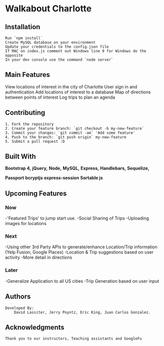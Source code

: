 
# Walkabout Charlotte

## Installation
    Run `npm install`
    Create MySQL database on your environment
    Update your credentials to the config.json file
    If MAC on index.js comment out Windows line 9 for Windows do the opposite
    In your dev console use the command `node server`

## Main Features
View locations of interest in the city of Charlotte
User sign in and authentication
Add locations of interest to a database
Map of directions between points of interest
Log trips to plan an agenda

## Contributing
    1. Fork the repository
    2. Create your feature branch: `git checkout -b my-new-feature`
    3. Commit your changes: `git commit -am` 'Add some feature'
    4. Push to the branch: `git push origin` my-new-feature
    5. Submit a pull request :D

## Built With
**Bootstrap 4,**
**jQuery,**
**Node,**
**MySQL,**
**Express,**
**Handlebars,**
**Sequelize,**

**Passport**
**bcryptjs**
**express-session**
**Sortable js**

## Upcoming Features
### Now
-'Featured Trips' to jump start use.
-Social Sharing of Trips
-Uploading images for locations

### Next
-Using other 3rd Party APIs to generate/enhance Location/Trip information (Yelp Fusion, Google Places)
-Location & Trip suggestions based on user activity
-More detail in directions


### Later
  -Generalize Application to all US cities
  -Trip Generation based on user input


## Authors
    Developed By:
        David Lassiter, Jerry Poyntz, Eric King, Juan Carlos Gonzalez.

## Acknowledgments
    Thank you to our instructors, Teaching assistants and GoogleFu
